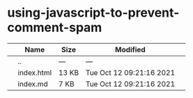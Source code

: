 using-javascript-to-prevent-comment-spam
========================================

<table><thead><tr class="header"><th></th><th>Name</th><th>Size</th><th>Modified</th><th></th></tr></thead><tbody><tr class="odd"><td></td><td><span class="goup">..</span></td><td>—</td><td>—</td><td></td></tr><tr class="even"><td></td><td><span class="name">index.html</span></td><td>13 KB</td><td>Tue Oct 12 09:21:16 2021</td><td></td></tr><tr class="odd"><td></td><td><span class="name">index.md</span></td><td>7 KB</td><td>Tue Oct 12 09:21:16 2021</td><td></td></tr></tbody></table>
